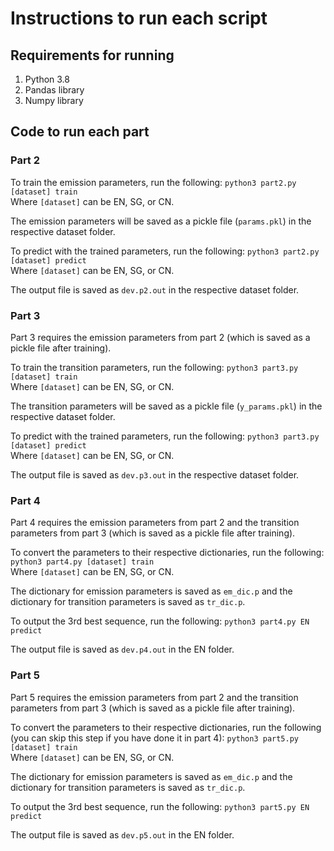 
# Instructions to run each script

## Requirements for running
1. Python 3.8
2. Pandas library
3. Numpy library

## Code to run each part
### Part 2
To train the emission parameters, run the following:
```python3 part2.py [dataset] train```  
Where `[dataset]` can be EN, SG, or CN.

The emission parameters will be saved as a pickle file (```params.pkl```) in the respective dataset folder.

To predict with the trained parameters, run the following:
```python3 part2.py [dataset] predict```  
Where `[dataset]` can be EN, SG, or CN.

The output file is saved as ```dev.p2.out``` in the respective dataset folder.

### Part 3
Part 3 requires the emission parameters from part 2 (which is saved as a pickle file after training).

To train the transition parameters, run the following:
```python3 part3.py [dataset] train```  
Where `[dataset]` can be EN, SG, or CN.

The transition parameters will be saved as a pickle file (```y_params.pkl```) in the respective dataset folder.

To predict with the trained parameters, run the following:
```python3 part3.py [dataset] predict```  
Where `[dataset]` can be EN, SG, or CN.

The output file is saved as ```dev.p3.out``` in the respective dataset folder.

### Part 4
Part 4 requires the emission parameters from part 2 and the transition parameters from part 3 (which is saved as a pickle file after training).

To convert the parameters to their respective dictionaries, run the following:
```python3 part4.py [dataset] train```  
Where `[dataset]` can be EN, SG, or CN.

The dictionary for emission parameters is saved as ```em_dic.p``` and the dictionary for transition parameters is saved as ```tr_dic.p```.

To output the 3rd best sequence, run the following:
```python3 part4.py EN predict```  

The output file is saved as ```dev.p4.out``` in the EN folder.


### Part 5
Part 5 requires the emission parameters from part 2 and the transition parameters from part 3 (which is saved as a pickle file after training).

To convert the parameters to their respective dictionaries, run the following (you can skip this step if you have done it in part 4):
```python3 part5.py [dataset] train```  
Where `[dataset]` can be EN, SG, or CN.

The dictionary for emission parameters is saved as ```em_dic.p``` and the dictionary for transition parameters is saved as ```tr_dic.p```.

To output the 3rd best sequence, run the following:
```python3 part5.py EN predict```  

The output file is saved as ```dev.p5.out``` in the EN folder.
